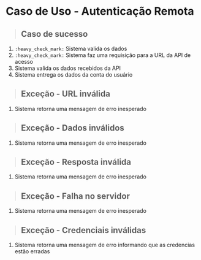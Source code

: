 # Caso de Uso - Autenticação Remota

> ## Caso de sucesso

1. `:heavy_check_mark:` Sistema valida os dados
2. `:heavy_check_mark:` Sistema faz uma requisição para a URL da API de acesso
3. Sistema valida os dados recebidos da API
4. Sistema entrega os dados da conta do usuário

> ## Exceção - URL inválida

1. Sistema retorna uma mensagem de erro inesperado

> ## Exceção - Dados inválidos

1. Sistema retorna uma mensagem de erro inesperado

> ## Exceção - Resposta inválida

1. Sistema retorna uma mensagem de erro inesperado

> ## Exceção - Falha no servidor

1. Sistema retorna uma mensagem de erro inesperado

> ## Exceção - Credenciais inválidas

1. Sistema retorna uma mensagem de erro informando que as credencias estão erradas
